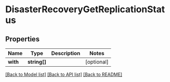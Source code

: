# DisasterRecoveryGetReplicationStatus

## Properties
Name | Type | Description | Notes
------------ | ------------- | ------------- | -------------
**with** | **string[]** |  | [optional] 

[[Back to Model list]](../README.md#documentation-for-models) [[Back to API list]](../README.md#documentation-for-api-endpoints) [[Back to README]](../README.md)


